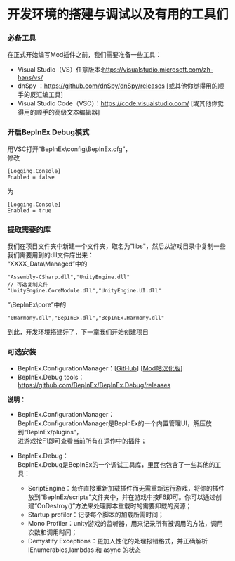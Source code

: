 # 开发环境的搭建与调试以及有用的工具们

### 必备工具
在正式开始编写Mod插件之前，我们需要准备一些工具：
- Visual Studio（VS）任意版本:https://visualstudio.microsoft.com/zh-hans/vs/
- dnSpy ：https://github.com/dnSpy/dnSpy/releases [或其他你觉得用的顺手的反汇编工具]
- Visual Studio Code（VSC）：https://code.visualstudio.com/ [或其他你觉得用的顺手的高级文本编辑器]

### 开启BepInEx Debug模式
用VSC打开“BepInEx\\config\\BepInEx.cfg”，  
修改
```
[Logging.Console]
Enabled = false
```
为
```
[Logging.Console]
Enabled = true
```

### 提取需要的库
我们在项目文件夹中新建一个文件夹，取名为"libs"，然后从游戏目录中复制一些我们需要用到的dll文件库出来：  
“XXXX_Data\\Managed”中的
```
"Assembly-CSharp.dll","UnityEngine.dll"
// 可选复制文件
"UnityEngine.CoreModule.dll","UnityEngine.UI.dll"
```
“\\BepInEx\\core”中的
```
"0Harmony.dll","BepInEx.dll","BepInEx.Harmony.dll"
```

到此，开发环境搭建好了，下一章我们开始创建项目

### 可选安装

- BepInEx.ConfigurationManager：[[GitHub](https://github.com/BepInEx/BepInEx.ConfigurationManager/releases "GitHub")] [[Mod站汉化版](https://mod.3dmgame.com/mod/172600 "Mod站汉化版")]
- BepInEx.Debug tools：https://github.com/BepInEx/BepInEx.Debug/releases

**说明：**
- BepInEx.ConfigurationManager：  
BepInEx.ConfigurationManager是BepInEx的一个内置管理UI，解压放到“BepInEx/plugins”，  
进游戏按F1即可查看当前所有在运作中的插件；  

- BepInEx.Debug：  
BepInEx.Debug是BepInEx的一个调试工具库，里面也包含了一些其他的工具：
    - ScriptEngine：允许直接重新加载插件而无需重新运行游戏，将你的插件放到“BepInEx/scripts”文件夹中，并在游戏中按F6即可。你可以通过创建“OnDestroy()”方法来处理脚本重载时的需要卸载的资源；
    - Startup profiler：记录每个脚本的加载所需时间；
    - Mono Profiler：unity游戏的监听器，用来记录所有被调用的方法，调用次数和调用时间；
    - Demystify Exceptions：更加人性化的处理报错格式，并正确解析IEnumerables,lambdas 和 async 的状态
